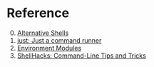 # Reference

0. [Alternative Shells](https://github.com/oilshell/oil/wiki/Alternative-Shells)
0. [just: Just a command runner](https://github.com/casey/just)
0. [Environment Modules](https://modules.sourceforge.net/)
0. [ShellHacks: Command-Line Tips and Tricks](https://www.shellhacks.com/)

